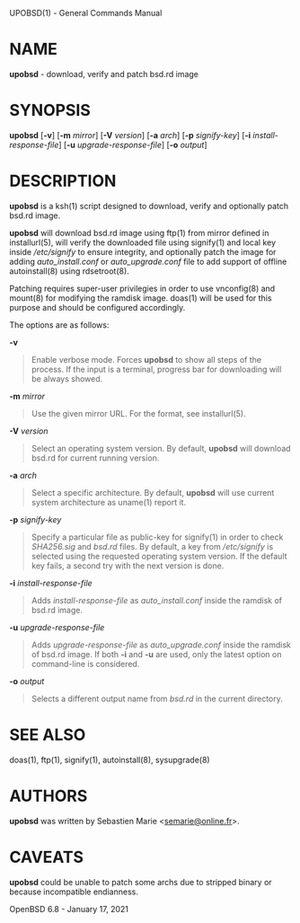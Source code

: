 UPOBSD(1) - General Commands Manual

# NAME

**upobsd** - download, verify and patch bsd.rd image

# SYNOPSIS

**upobsd**
\[**-v**]
\[**-m** *mirror*]
\[**-V** *version*]
\[**-a** *arch*]
\[**-p** *signify-key*]
\[**-i** *install-response-file*]
\[**-u** *upgrade-response-file*]
\[**-o** *output*]

# DESCRIPTION

**upobsd**
is a
ksh(1)
script designed to download, verify and optionally patch bsd.rd image.

**upobsd**
will download bsd.rd image using
ftp(1)
from mirror defined in
installurl(5),
will verify the downloaded file using
signify(1)
and local key inside
*/etc/signify*
to ensure integrity, and optionally patch the image for adding
*auto\_install.conf*
or
*auto\_upgrade.conf*
file to add support of offline
autoinstall(8)
using
rdsetroot(8).

Patching requires super-user privilegies in order to use
vnconfig(8)
and
mount(8)
for modifying the ramdisk image.
doas(1)
will be used for this purpose and should be configured accordingly.

The options are as follows:

**-v**

> Enable verbose mode.
> Forces
> **upobsd**
> to show all steps of the process.
> If the input is a terminal, progress bar for downloading will be always showed.

**-m** *mirror*

> Use the given mirror URL.
> For the format, see
> installurl(5).

**-V** *version*

> Select an operating system version.
> By default,
> **upobsd**
> will download bsd.rd for current running version.

**-a** *arch*

> Select a specific architecture.
> By default,
> **upobsd**
> will use current system architecture as
> uname(1)
> report it.

**-p** *signify-key*

> Specify a particular file as public-key for
> signify(1)
> in order to check
> *SHA256.sig*
> and
> *bsd.rd*
> files.
> By default, a key from
> */etc/signify*
> is selected using the requested operating system version.
> If the default key fails, a second try with the next version is done.

**-i** *install-response-file*

> Adds
> *install-response-file*
> as
> *auto\_install.conf*
> inside the ramdisk of bsd.rd image.

**-u** *upgrade-response-file*

> Adds
> *upgrade-response-file*
> as
> *auto\_upgrade.conf*
> inside the ramdisk of bsd.rd image.
> If both
> **-i**
> and
> **-u**
> are used, only the latest option on command-line is considered.

**-o** *output*

> Selects a different output name from
> *bsd.rd*
> in the current directory.

# SEE ALSO

doas(1),
ftp(1),
signify(1),
autoinstall(8),
sysupgrade(8)

# AUTHORS

**upobsd**
was written by
Sebastien Marie <[semarie@online.fr](mailto:semarie@online.fr)>.

# CAVEATS

**upobsd**
could be unable to patch some archs due to stripped binary or because
incompatible endianness.

OpenBSD 6.8 - January 17, 2021
